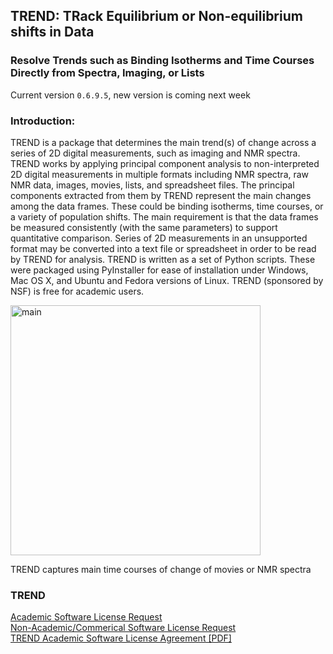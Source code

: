 ## TREND: TRack Equilibrium or Non-equilibrium shifts in Data
### Resolve Trends such as Binding Isotherms and Time Courses Directly from Spectra, Imaging, or Lists
Current version `0.6.9.5`, new version is coming next week  
### Introduction:
TREND is a package that determines the main trend(s) of change across a series of 2D digital measurements, such as imaging and NMR spectra. TREND works by applying principal component analysis to non-interpreted 2D digital measurements in multiple formats including NMR spectra, raw NMR data, images, movies, lists, and spreadsheet files. The principal components extracted from them by TREND represent the main changes among the data frames. These could be binding isotherms, time courses, or a variety of population shifts. The main requirement is that the data frames be measured consistently (with the same parameters) to support quantitative comparison. Series of 2D measurements in an unsupported format may be converted into a text file or spreadsheet in order to be read by TREND for analysis. TREND is written as a set of Python scripts. These were packaged using PyInstaller for ease of installation under Windows, Mac OS X, and Ubuntu and Fedora versions of Linux. TREND (sponsored by NSF) is free for academic users.  

<img src="./png/Intro_png1.tif" width="400" alt="main" time course>   

TREND captures main time courses of change of movies or NMR spectra  

### TREND
[Academic Software License Request](http://biochem.missouri.edu/trend/academic_request.php)  
[Non-Academic/Commerical Software License Request](http://biochem.missouri.edu/trend/commerical_request.php)  
[TREND Academic Software License Agreement [PDF]](http://biochem.missouri.edu/trend/docs/TREND_LicenseAgreement.pdf)  
